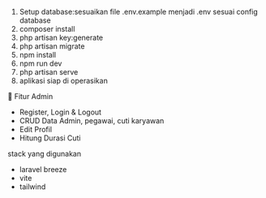 1. Setup database:sesuaikan file .env.example menjadi .env sesuai config database
2. composer install
3. php artisan key:generate
4. php artisan migrate
5. npm install
6. npm run dev
7. php artisan serve
8. aplikasi siap di operasikan

👤 Fitur Admin
- Register, Login & Logout
- CRUD Data Admin, pegawai, cuti karyawan
- Edit Profil
- Hitung Durasi Cuti

stack yang digunakan
- laravel breeze
- vite
- tailwind
